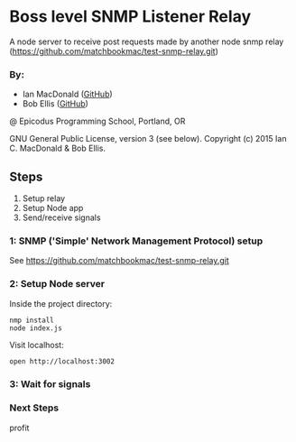 # Boss level SNMP Listener Relay

A node server to receive post requests made by another node snmp relay
(https://github.com/matchbookmac/test-snmp-relay.git)

### By:
- Ian MacDonald (<a href="https://github.com/matchbookmac" target="#">GitHub</a>)
- Bob Ellis (<a href="https://github.com/bobellis" target="#">GitHub</a>)

@ Epicodus Programming School, Portland, OR

GNU General Public License, version 3 (see below). Copyright (c) 2015 Ian C. MacDonald & Bob Ellis.

## Steps
1. Setup relay
2. Setup Node app
5. Send/receive signals

### 1: SNMP ('Simple' Network Management Protocol) setup

See https://github.com/matchbookmac/test-snmp-relay.git

### 2: Setup Node server

Inside the project directory:
```console
nmp install
node index.js
```

Visit localhost:
```console
open http://localhost:3002
```

### 3: Wait for signals

### Next Steps
profit
